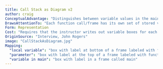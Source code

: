 ```yaml
---
title: Call Stack as Diagram v2
author: craig
ConceptualAdvantage: "Distinguishes between variable values in the main function and the parameters and local variables in a called function."
DrawsAttentionTo: "Each function call/frame has its own set of stored values."
Form: Representation
Cost: "Requires that the instructor writes out variable boxes for each function call."
OriginSource: "Interview, John Rogers"
image: "CallStackAsDiagram.jpg"
Mapping:
  "local variable": "box with label at bottom of a frame labeled with function name"
  "parameter": "box with label at the top of a frame labeled with function name"
  "variable in main": "box with label in a frame called main"
---
```

